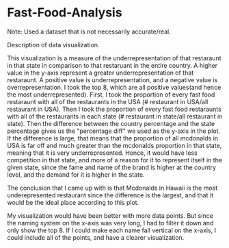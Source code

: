# Fast-Food-Analysis

Note: Used a dataset that is not necessarily accurate/real. 


Description of data visualization. 

This visualization is a measure of the underrepresentation of that restaraunt in that state in comparison to that restaruant in the entire country. A higher value in the y-axis represent a greater underrepresentation of that restaraunt. A positive value is underrepresentation, and a negative value is overrepresentation. I took the top 8, which are all positive values(and hence the most underrepresented). First, I took the proportion of every fast food restaraunt with all of the restaurants in the USA (# restaurant in USA/all restaurant in USA). Then I took the proportion of every fast food restaraunts with all of the restaurants in each state (# restaurant in state/all restaurant in state). Then the difference between the country percentage and the state percentage gives us the "percentage diff" we used as the y-axis in the plot. If the difference is large, that means that the proportion of all mcdonalds in USA is far off and much greater than the mcdonalds proportion in that state, meaning that it is very underrepresented. Hence, it would have less competition in that state, and more of a reason for it to represent itself in the given state, since the fame and name of the brand is higher at the country level, and the demand for it is higher in the state. 

The conclusion that I came up with is that Mcdonalds in Hawaii is the most underepresented restaurant since the difference is the largest, and that it would be the ideal place according to this plot.


My visualization would have been better with more data points. But since the naming system on the x-axis was very long, I had to filter it down and only show the top 8. If I could make each name fall vertical on the x-axis, I could include all of the points, and have a clearer visualization. 
